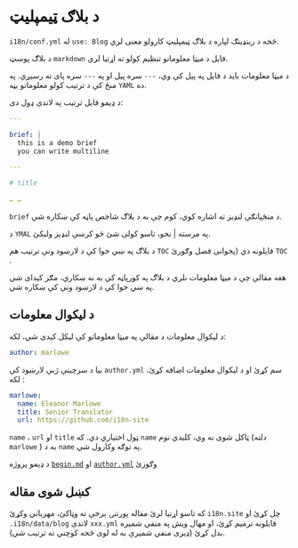 # د بلاګ ټیمپلیټ

`i18n/conf.yml` له `use: Blog` څخه د رینډینګ لپاره د بلاګ ټیمپلیټ کارولو معنی لري.

د بلاګ پوسټ `markdown` فایل د میټا معلوماتو تنظیم کولو ته اړتیا لري.

د میټا معلومات باید د فایل په پیل کې وي، `---` سره پیل او په `---` سره پای ته رسیږي. په منځ کې د ترتیب کولو معلوماتو بڼه `YAML` ده.

د ډیمو فایل ترتیب په لاندې ډول دی:

```yml
---

brief: |
  this is a demo brief
  you can write multiline

---

# title

… …
```

`brief` د منځپانګې لنډیز ته اشاره کوي، کوم چې به د بلاګ شاخص پاڼه کې ښکاره شي.

د `YMAL` په مرسته | نحو، تاسو کولی شئ څو کرښې لنډیز ولیکئ.

د بلاګ په ښي خوا کې د لارښود ونې ترتیب هم `TOC` فایلونه دي (پخوانی فصل وګورئ `TOC` .

هغه مقالې چې د میټا معلومات نلري د بلاګ په کورپاڼه کې به نه ښکاري، مګر کیدای شي په ښي خوا کې د لارښود ونې کې ښکاره شي.

## د لیکوال معلومات

د لیکوال معلومات د مقالې په میټا معلوماتو کې لیکل کیدی شي، لکه:

```yml
author: marlowe
```

بیا د سرچینې ژبې لارښود کې `author.yml` سم کړئ او د لیکوال معلومات اضافه کړئ، لکه :

```yml
marlowe:
  name: Eleanor Marlowe
  title: Senior Translator
  url: https://github.com/i18n-site
```

`name` ، `url` او `title` ټول اختیاري دي. که `name` ټاکل شوی نه وي، کلیدي نوم (دلته `marlowe` ) به د `name` په توګه وکارول شي.

د ډیمو پروژه [`begin.md`](https://github.com/i18n-site/demo.i18n.site/blob/main/en/blog/news/begin.md?plain=1) او [`author.yml`](https://github.com/i18n-site/demo.i18n.site/blob/main/en/author.yml) وګورئ

## کښل شوی مقاله

که تاسو اړتیا لرئ مقاله پورتنۍ برخې ته وټاکئ، مهرباني وکړئ `i18n.site` چل کړئ او `.i18n/data/blog` لاندې `xxx.yml` فایلونه ترمیم کړئ، او مهال ویش په منفي شمیره بدل کړئ (ډیری منفي شمیرې به له لوی څخه کوچني ته ترتیب شي).
